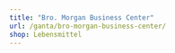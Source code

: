 ```yaml
---
title: "Bro. Morgan Business Center"
url: /ganta/bro-morgan-business-center/
shop: Lebensmittel
---
```

